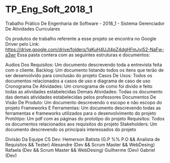# TP_Eng_Soft_2018_1
Trabalho Prático De Engenharia de Software - 2018_1 - Sistema Gerenciador De Atividades Currculares

Os produtos de trabalho referente a esse projeto se encontra no Google Driver
pelo Link: https://drive.google.com/drive/folders/1qKuH4UJI4pZ4dgHFmJyi52-NaFw-a3wr
Essa pasta contera com as seguintes estruturas e documentos:

Audios Dos Requisitos: Um documento descrevendo toda a entrevista feita com o cliente.
Backlog: Um documento listando todos os itens que terão de ser desenvolvido para conclusão do projeto
Casos De Usos: Todos os documentos relacionados a casos de uso e diagrama de caso de uso
Cronograma De Atividades: Um cronograma de como foi divido e feito todas as atividades estabelecidas
Demais Atividades: Todas os documento das demais atividades estabelecidas pelos professores
Documentos De Visão De Produto: Um documento descrevendo o escopo e não escopo do projeto
Frameworks E Ferramentas: Um documento descrevendo todas as ferramentas e frameworks utilizados para o desenvolvimento do projeto
Protótipo: Um pdf com as páginas do prototipo do projeto
Requisitos: Todos os documentos relacionados aos requisitos do projeto
Stakeholders: Um documento descrevendo os principais interessados do projeto

Divisão Da Equipe CS Dev:
Hemerson Batista (G.P %% P.O && Analista de Requisitos && Tester)
Alexandre (Dev && Scrum Master && WebDesing)
Rafaela (Dev && Scrum Master && WebDesing)
Guilherme (Dev)
Gabriel (Dev)
